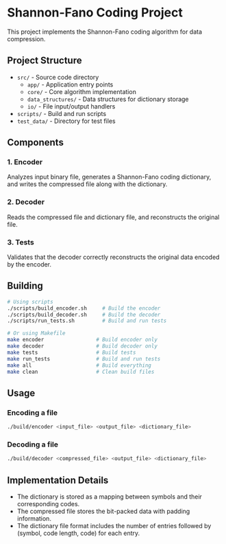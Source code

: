 # Shannon-Fano Coding Project

This project implements the Shannon-Fano coding algorithm for data compression.

## Project Structure

- `src/` - Source code directory
  - `app/` - Application entry points
  - `core/` - Core algorithm implementation
  - `data_structures/` - Data structures for dictionary storage
  - `io/` - File input/output handlers
- `scripts/` - Build and run scripts
- `test_data/` - Directory for test files

## Components

### 1. Encoder

Analyzes input binary file, generates a Shannon-Fano coding dictionary, and writes the compressed file along with the dictionary.

### 2. Decoder

Reads the compressed file and dictionary file, and reconstructs the original file.

### 3. Tests

Validates that the decoder correctly reconstructs the original data encoded by the encoder.

## Building

```bash
# Using scripts
./scripts/build_encoder.sh     # Build the encoder
./scripts/build_decoder.sh     # Build the decoder
./scripts/run_tests.sh         # Build and run tests

# Or using Makefile
make encoder                 # Build encoder only
make decoder                 # Build decoder only
make tests                   # Build tests
make run_tests               # Build and run tests
make all                     # Build everything
make clean                   # Clean build files
```

## Usage

### Encoding a file
```bash
./build/encoder <input_file> <output_file> <dictionary_file>
```

### Decoding a file
```bash
./build/decoder <compressed_file> <output_file> <dictionary_file>
```

## Implementation Details

- The dictionary is stored as a mapping between symbols and their corresponding codes.
- The compressed file stores the bit-packed data with padding information.
- The dictionary file format includes the number of entries followed by (symbol, code length, code) for each entry.
